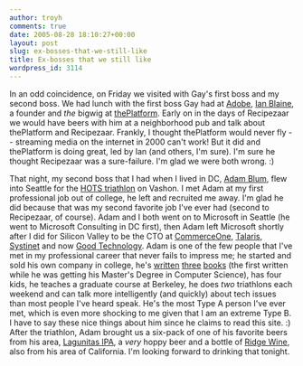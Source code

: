 ```yaml
---
author: troyh
comments: true
date: 2005-08-28 18:10:27+00:00
layout: post
slug: ex-bosses-that-we-still-like
title: Ex-bosses that we still like
wordpress_id: 3114
---
```


In an odd coincidence, on Friday we visited with Gay's first boss and my second boss. We had lunch with the first boss Gay had at [Adobe](http://adobe.com), [Ian Blaine](http://www.theplatform.com/default.aspx?p=management), a founder and _the_ bigwig at [thePlatform](http://theplatform.com). Early on in the days of Recipezaar we would have beers with him at a neighborhood pub and talk about thePlatform and Recipezaar. Frankly, I thought thePlatform would never fly -- streaming media on the internet in 2000 can't work! But it did and thePlatform is doing great, led by Ian (and others, I'm sure). I'm sure he thought Recipezaar was a sure-failure. I'm glad we were both wrong. :)

That night, my second boss that I had when I lived in DC, [Adam Blum](http://www.google.com/search?client=safari&rls=en&q=adam+blum&ie=UTF-8&oe=UTF-8), flew into Seattle for the [HOTS triathlon](http://www.hotstriathlon.org/section_home/home_intro.htm) on Vashon. I met Adam at my first professional job out of college, he left and recruited me away. I'm glad he did because that was my second favorite job I've ever had (second to Recipezaar, of course). Adam and I both went on to Microsoft in Seattle (he went to Microsoft Consulting in DC first), then Adam left Microsoft shortly after I did for Silicon Valley to be the CTO at [CommerceOne](http://commerceone.com), [Talaris](http://talaris.com), [Systinet](http://systinet.com/) and now [Good Technology](http://good.com/). Adam is one of the few people that I've met in my professional career that never fails to impress me; he started and sold his own company in college, he's [written](http://www.amazon.com/exec/obidos/tg/detail/-/0471538477/qid=1125252745/sr=8-5/ref=sr_8_xs_ap_i5_xgl14/002-5519179-8748829?v=glance&s=books&n=507846) [three](http://www.amazon.com/exec/obidos/tg/detail/-/0471161772/qid=1125252835/sr=1-2/ref=sr_1_2/002-5519179-8748829?v=glance&s=books) [books](http://www.amazon.com/exec/obidos/tg/detail/-/1558284311/qid=1125252835/sr=1-3/ref=sr_1_3/002-5519179-8748829?v=glance&s=books) (the first written while he was getting his Master's Degree in Computer Science), has four kids, he teaches a graduate course at Berkeley, he does _two_ triathlons each weekend and can talk more intelligently (and quickly) about tech issues than most people I've heard speak. He's the most Type A person I've ever met, which is even more shocking to me given that I am an extreme Type B. I have to say these nice things about him since he claims to read this site. :)  After the triathlon, Adam brought us a six-pack of one of his favorite beers from his area, [Lagunitas IPA](http://www.lagunitas.com/), a _very_ hoppy beer and a bottle of [Ridge Wine](http://www.ridgewine.com/wines/wines.tml), also from his area of California. I'm looking forward to drinking that tonight.
